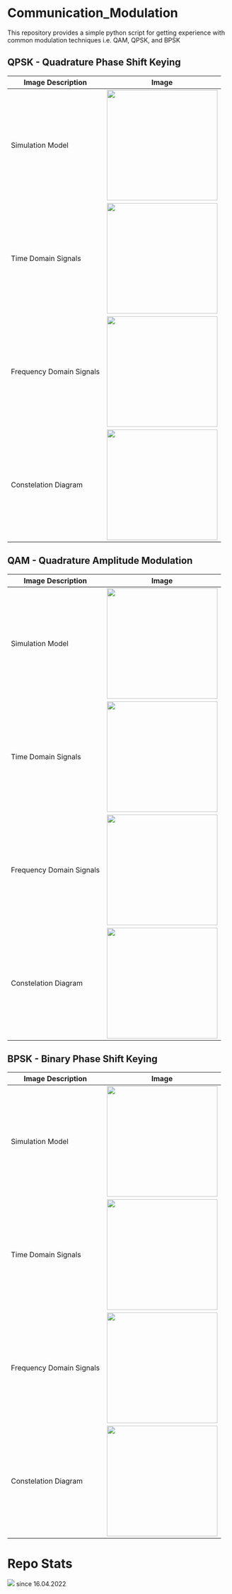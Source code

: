# Communication_Modulation
This repository provides a simple python script for getting experience with common modulation techniques i.e. QAM, QPSK, and BPSK

## QPSK - Quadrature Phase Shift Keying

Image Description |  Image
------------ |  -------------
Simulation Model |  <img src="https://github.com/SaKi1309/Communication_Modulation/blob/main/imgs/psk_model.PNG" width="250" /> 
Time Domain Signals |  <img src="https://github.com/SaKi1309/Communication_Modulation/blob/main/imgs/psk_timedomain.PNG" width="250" /> 
Frequency Domain Signals |  <img src="https://github.com/SaKi1309/Communication_Modulation/blob/main/imgs/psk_fft.PNG" width="250" /> 
Constelation Diagram |  <img src="https://github.com/SaKi1309/Communication_Modulation/blob/main/imgs/psk_constulation.PNG" width="250" /> 

## QAM - Quadrature Amplitude Modulation

Image Description |  Image
------------ |  -------------
Simulation Model |  <img src="https://github.com/SaKi1309/Communication_Modulation/blob/main/imgs/qam_model.PNG" width="250" /> 
Time Domain Signals |  <img src="https://github.com/SaKi1309/Communication_Modulation/blob/main/imgs/qam_timedomain.PNG" width="250" /> 
Frequency Domain Signals |  <img src="https://github.com/SaKi1309/Communication_Modulation/blob/main/imgs/qam_fft.PNG" width="250" /> 
Constelation Diagram |  <img src="https://github.com/SaKi1309/Communication_Modulation/blob/main/imgs/qam_constulation.PNG" width="250" /> 

## BPSK - Binary Phase Shift Keying

Image Description |  Image
------------ |  -------------
Simulation Model |  <img src="https://github.com/SaKi1309/Communication_Modulation/blob/main/imgs/bpsk_model.PNG" width="250" /> 
Time Domain Signals |  <img src="https://github.com/SaKi1309/Communication_Modulation/blob/main/imgs/bpsk_timedomain.PNG" width="250" /> 
Frequency Domain Signals |  <img src="https://github.com/SaKi1309/Communication_Modulation/blob/main/imgs/bpsk_fft.PNG" width="250" /> 
Constelation Diagram |  <img src="https://github.com/SaKi1309/Communication_Modulation/blob/main/imgs/bpsk_constulation.PNG" width="250" /> 

# Repo Stats
![](https://komarev.com/ghpvc/?username=saschakirchCommunicationModulation&color=yellow) since 16.04.2022
